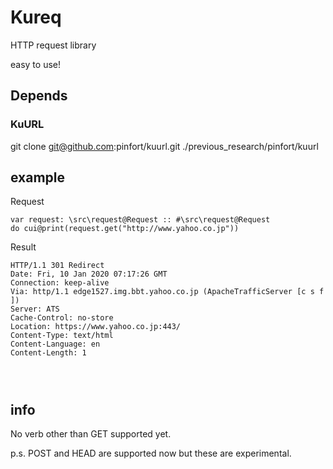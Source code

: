 # Kureq
HTTP request library

easy to use!

## Depends
### KuURL
git clone git@github.com:pinfort/kuurl.git ./previous_research/pinfort/kuurl

## example

Request

```
var request: \src\request@Request :: #\src\request@Request
do cui@print(request.get("http://www.yahoo.co.jp"))
```

Result

```
HTTP/1.1 301 Redirect
Date: Fri, 10 Jan 2020 07:17:26 GMT
Connection: keep-alive
Via: http/1.1 edge1527.img.bbt.yahoo.co.jp (ApacheTrafficServer [c s f ])
Server: ATS
Cache-Control: no-store
Location: https://www.yahoo.co.jp:443/
Content-Type: text/html
Content-Language: en
Content-Length: 1




```

## info
No verb other than GET supported yet.

p.s. POST and HEAD are supported now but these are experimental.
